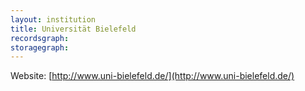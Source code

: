 ```yaml
---
layout: institution
title: Universität Bielefeld
recordsgraph: 
storagegraph: 
---
```


Website: [http://www.uni-bielefeld.de/](http://www.uni-bielefeld.de/)
